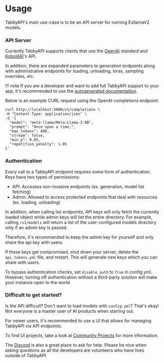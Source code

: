 # Usage
TabbyAPI's main use-case is to be an API server for running ExllamaV2 models.

### API Server
Currently TabbyAPI supports clients that use the [OpenAI](https://platform.openai.com/docs/api-reference) standard and [KoboldAI](https://lite.koboldai.net/koboldcpp_api)'s API.

In addition, there are expanded parameters to generation endpoints along with administrative endpoints for loading, unloading, loras, sampling overrides, etc.

!!! note
  If you are a developer and want to add full TabbyAPI support to your app, it's recommended to use the [autogenerated documentation](https://theroyallab.github.io/tabbyAPI).

Below is an example CURL request using the OpenAI completions endpoint:
```
curl http://localhost:5000/v1/completions \
-H "Content-Type: application/json" \
-d '{
  "model": "meta-llama/Meta-Llama-3-8B",
  "prompt": "Once upon a time,",
  "max_tokens": 400,
  "stream": false,
  "min_p": 0.05,
  "repetition_penalty": 1.05
}'
```

### Authentication
Every call to a TabbyAPI endpoint requires some form of authentication. Keys have two types of permissions:
- API: Accesses non-invasive endpoints (ex. generation, model list fetching)
- Admin: Allowed to access protected endpoints that deal with resources (ex. loading, unloading)

In addition, when calling list endpoints, API keys will only fetch the currently loaded object while admin keys will list the entire directory. For example, calling `/v1/models` will return a list of the user-configured models directory only if an admin key is passed.

Therefore, it's recommended to keep the admin key for yourself and only share the api key with users.

If these keys get compromised, shut down your server, delete the `api_tokens.yml` file, and restart. This will generate new keys which you can share with users.

To bypass authentication checks, set `disable_auth` to `True` in config.yml. However, turning off authentication without a third-party solution will make your instance open to the world.

### Difficult to get started?
Is the API difficult? Don't want to load models with `config.yml`? That's okay! Not everyone is a master user of AI products when starting out. 

For newer users, it's recommended to use a UI that allows for managing TabbyAPI via API endpoints.

To find UI projects, take a look at [Community Projects](https://github.com/theroyallab/tabbyAPI/wiki/09.-Community-Projects) for more information.

The [Discord](https://discord.gg/sYQxnuD7Fj) is also a great place to ask for help. Please be nice when asking questions as all the developers are volunteers who have lives outside of TabbyAPI. 